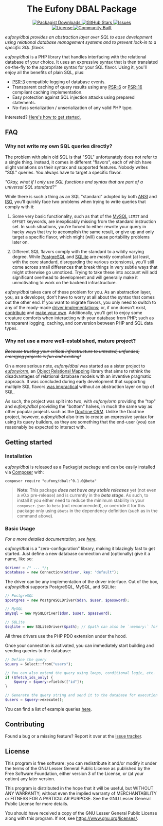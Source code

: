 <h1 align="center">The Eufony DBAL Package</h1>

<p align="center">
    <a href="https://packagist.org/packages/eufony/dbal">
        <img alt="Packagist Downloads" src="https://img.shields.io/packagist/dt/eufony/dbal?label=Packagist%20Downloads">
    </a>
    <a href="https://github.com/eufony/dbal">
        <img alt="GitHub Stars" src="https://img.shields.io/github/stars/eufony/dbal?label=GitHub%20Stars">
    </a>
    <a href="https://github.com/eufony/dbal/issues">
        <img alt="Issues" src="https://img.shields.io/github/issues/eufony/dbal/open?label=Issues">
    </a>
    <br>
    <a href="https://github.com/eufony/dbal#license">
        <img alt="License" src="https://img.shields.io/github/license/eufony/dbal?label=License">
    </a>
    <a href="https://github.com/eufony/dbal#contributing">
        <img alt="Community Built" src="https://img.shields.io/badge/Made%20with-%E2%9D%A4-red">
    </a>
</p>

*eufony/dbal provides an abstraction layer over SQL to ease development using relational database management systems and
to prevent lock-in to a specific SQL flavor.*

*eufony/dbal* is a PHP library that handles interfacing with the relational database of your choice. It uses an
expressive syntax that is then translated on-the-fly to the appropriate syntax for your SQL flavor. Using it, you'll
enjoy all the benefits of plain SQL, plus:

- [PSR-3](https://www.php-fig.org/psr/psr-3/) compatible logging of database events.
- Transparent caching of query results using any [PSR-6](https://www.php-fig.org/psr/psr-6/)
  or [PSR-16](https://www.php-fig.org/psr/psr-16/) compliant caching implementation.
- Easy protection against SQL injection attacks using prepared statements.
- No-fuss serialization / unserialization of any valid PHP type.

Interested? [Here's how to get started.](#getting-started)

## FAQ

### Why not write my own SQL queries directly?

The problem with plain old SQL is that "SQL" unfortunately does not refer to a single thing. Instead, it comes in
different "flavors", each of which have slight variations on their syntax and supported features. Nobody writes "SQL"
queries. You always have to target a specific flavor.

*"Okay, what if I only use SQL functions and syntax that are part of a universal SQL standard?"*

While there is such a thing as an SQL "standard" adopted by both [ANSI](https://ansi.org/) and [ISO](https://iso.org/),
you'll quickly face two problems when trying to write queries that comply with it:

1. Some very basic functionality, such as that of the [MySQL](https://mysql.com/) `LIMIT` and `OFFSET` keywords, are
   inexplicably missing from the standard instruction set. In such situations, you're forced to either rewrite your
   query in hacky ways that try to accomplish the same result, or give up and only target a specific flavor, which
   might (will) cause portability problems later on.

2. Different SQL flavors comply with the standard to a wildly varying degree.
   While [PostgreSQL](https://postgresql.org/) and [SQLite](https://sqlite.org/) are *mostly* compliant (at least, with
   the core standard, disregarding the various extensions), you'll still come across small differences that break things
   in very subtle ways that might otherwise go unnoticed. Trying to take these into account will add significant
   overhead to development and will generally make it unmotivating to work on the backend infrastructure.

*eufony/dbal* takes care of these problem for you. As an abstraction layer, you, as a developer, don't have to worry at
all about the syntax that comes out the other end. If you want to migrate flavors, you only need to switch to any of the
ready-made [driver implementations](https://packagist.org/providers/eufony/dbal-driver-implemtation); or, if one doesn't
exist, [contribute](#contributing) and [make your own](docs/Supporting_other_Databases.md). Additionally, you'll get to
enjoy some creature comforts when interacting with your database from PHP; such as transparent logging, caching, and
conversion between PHP and SQL data types.

### Why not use a more well-established, mature project?

*~~Because trusting your critical infrastructure to untested, unfunded, emerging projects is fun and exciting!~~*

On a more serious note, *eufony/dbal* was started as a sister project to [*eufony/orm*](https://github.com/eufony/orm),
an [Object Relational Mapping](https://en.wikipedia.org/wiki/Object-relational_mapping) library that aims to rethink the
disadvantages of relational database models with an inventive pragmatic approach. It was concluded during early
development that supporting multiple SQL flavors [was impractical](#why-not-write-my-own-sql-queries-directly) without
an abstraction layer on top of SQL.

As such, the project was split into two, with *eufony/orm* providing the "top" and *eufony/dbal* providing the "bottom"
halves, in much the same way as other popular projects such as the [Doctrine ORM](https://github.com/doctrine/orm).
Unlike the Doctrine project, however, *eufony/dbal* also tries to create an expressive syntax for using its query
builders, as they are something that the end-user (you) can reasonably be expected to interact with.

## Getting started

### Installation

*eufony/dbal* is released as a [Packagist](https://packagist.org/) package and can be easily installed
via [Composer](https://getcomposer.org/) with:

    composer require "eufony/dbal:^0.1.0@beta"

> **Note:** This package ***does not have any stable releases*** yet (not even a v0.x pre-release) and is currently in
> the ***beta stage***. As such, to install it you either need to reduce the minimum stability in your `composer.json`
> to `beta` (not recommended), or override it for this package only using `@beta` in the dependency definition (such as
> in the command above).

### Basic Usage

*For a more detailed documentation, see [here](docs).*

*eufony/dbal* is a "zero-configuration" library, making it blazingly fast to get started. Just define a new database
connection and (optionally) give it a name, like so:

```php
$driver = /* ... */;
$database = new Connection($driver, key: "default");
```

The driver can be any implementation of the driver interface. Out of the box, *eufony/dbal* supports PostgreSQL, MySQL,
and SQLite:

```php
// PostgreSQL
$postgres = new PostgreSQLDriver($dsn, $user, $password);

// MySQL
$mysql = new MySQLDriver($dsn, $user, $password);

// SQLite
$sqlite = new SQLiteDriver($path); // $path can also be `:memory:` for an ephemeral database
```

All three drivers use the PHP PDO extension under the hood.

Once your connection is activated, you can immediately start building and sending queries to the database:

```php
// Define the query
$query = Select::from("users");

// You can also extend the query using loops, conditional logic, etc.
if ($fetch_ids_only) {
    $query = $query->fields(["id"]);
}

// Generate the query string and send it to the database for execution
$users = $query->execute();
```

You can find a list of example queries [here](docs/Queries.md).

## Contributing

Found a bug or a missing feature? Report it over at the [issue tracker](https://github.com/eufony/dbal/issues).

## License

This program is free software: you can redistribute it and/or modify it under the terms of the GNU Lesser General Public
License as published by the Free Software Foundation, either version 3 of the License, or (at your option) any later
version.

This program is distributed in the hope that it will be useful, but WITHOUT ANY WARRANTY; without even the implied
warranty of MERCHANTABILITY or FITNESS FOR A PARTICULAR PURPOSE. See the GNU Lesser General Public License for more
details.

You should have received a copy of the GNU Lesser General Public License along with this program. If not,
see <https://www.gnu.org/licenses/>.
